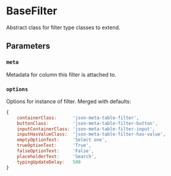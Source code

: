 BaseFilter
==========
Abstract class for filter type classes to extend.

Parameters
----------
### `meta`
Metadata for column this filter is attached to.

### `options`
Options for instance of filter. Merged with defaults:
```javascript
{
    containerClass:      'json-meta-table-filter',
    buttonClass:         'json-meta-table-filter-button',
    inputContainerClass: 'json-meta-table-filter-input',
    inputHasValueClass:  'json-meta-table-filter-has-value',
    emptyOptionText:     'Select one',
    trueOptionText:      'True',
    falseOptionText:     'False',
    placeholderText:     'Search',
    typingUpdateDelay:   500
}
```